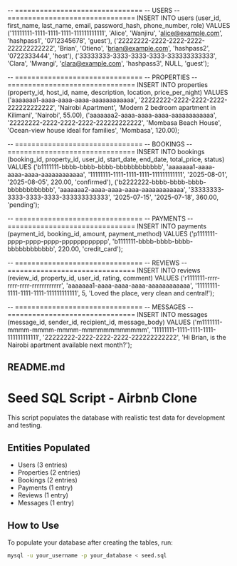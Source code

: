 -- ===============================
-- USERS
-- ===============================
INSERT INTO users (user_id, first_name, last_name, email, password_hash, phone_number, role)
VALUES
('11111111-1111-1111-1111-111111111111', 'Alice', 'Wanjiru', 'alice@example.com', 'hashpass1', '0712345678', 'guest'),
('22222222-2222-2222-2222-222222222222', 'Brian', 'Otieno', 'brian@example.com', 'hashpass2', '0722333444', 'host'),
('33333333-3333-3333-3333-333333333333', 'Clara', 'Mwangi', 'clara@example.com', 'hashpass3', NULL, 'guest');

-- ===============================
-- PROPERTIES
-- ===============================
INSERT INTO properties (property_id, host_id, name, description, location, price_per_night)
VALUES
('aaaaaaa1-aaaa-aaaa-aaaa-aaaaaaaaaaaa', '22222222-2222-2222-2222-222222222222', 'Nairobi Apartment', 'Modern 2 bedroom apartment in Kilimani', 'Nairobi', 55.00),
('aaaaaaa2-aaaa-aaaa-aaaa-aaaaaaaaaaaa', '22222222-2222-2222-2222-222222222222', 'Mombasa Beach House', 'Ocean-view house ideal for families', 'Mombasa', 120.00);

-- ===============================
-- BOOKINGS
-- ===============================
INSERT INTO bookings (booking_id, property_id, user_id, start_date, end_date, total_price, status)
VALUES
('b1111111-bbbb-bbbb-bbbb-bbbbbbbbbbbb', 'aaaaaaa1-aaaa-aaaa-aaaa-aaaaaaaaaaaa', '11111111-1111-1111-1111-111111111111', '2025-08-01', '2025-08-05', 220.00, 'confirmed'),
('b2222222-bbbb-bbbb-bbbb-bbbbbbbbbbbb', 'aaaaaaa2-aaaa-aaaa-aaaa-aaaaaaaaaaaa', '33333333-3333-3333-3333-333333333333', '2025-07-15', '2025-07-18', 360.00, 'pending');

-- ===============================
-- PAYMENTS
-- ===============================
INSERT INTO payments (payment_id, booking_id, amount, payment_method)
VALUES
('p1111111-pppp-pppp-pppp-pppppppppppp', 'b1111111-bbbb-bbbb-bbbb-bbbbbbbbbbbb', 220.00, 'credit_card');

-- ===============================
-- REVIEWS
-- ===============================
INSERT INTO reviews (review_id, property_id, user_id, rating, comment)
VALUES
('r1111111-rrrr-rrrr-rrrr-rrrrrrrrrrrr', 'aaaaaaa1-aaaa-aaaa-aaaa-aaaaaaaaaaaa', '11111111-1111-1111-1111-111111111111', 5, 'Loved the place, very clean and central!');

-- ===============================
-- MESSAGES
-- ===============================
INSERT INTO messages (message_id, sender_id, recipient_id, message_body)
VALUES
('m1111111-mmmm-mmmm-mmmm-mmmmmmmmmmmm', '11111111-1111-1111-1111-111111111111', '22222222-2222-2222-2222-222222222222', 'Hi Brian, is the Nairobi apartment available next month?');


## README.md
# Seed SQL Script - Airbnb Clone

This script populates the database with realistic test data for development and testing.

## Entities Populated

- Users (3 entries)
- Properties (2 entries)
- Bookings (2 entries)
- Payments (1 entry)
- Reviews (1 entry)
- Messages (1 entry)

## How to Use

To populate your database after creating the tables, run:

```bash
mysql -u your_username -p your_database < seed.sql
